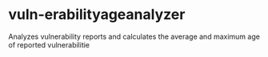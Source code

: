 # vuln-erabilityageanalyzer
Analyzes vulnerability reports and calculates the average and maximum age of reported vulnerabilitie
